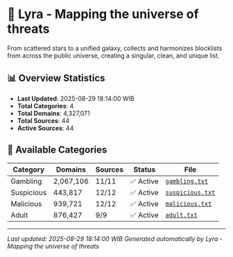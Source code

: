 # 🌌 Lyra - Mapping the universe of threats

From scattered stars to a unified galaxy, collects and harmonizes blocklists from across the public universe, creating a singular, clean, and unique list.

## 📊 Overview Statistics

- **Last Updated**: 2025-08-29 18:14:00 WIB
- **Total Categories**: 4
- **Total Domains**: 4,327,071
- **Total Sources**: 44
- **Active Sources**: 44

## 📂 Available Categories

| Category | Domains | Sources | Status | File |
|----------|---------|---------|--------|------|
| Gambling | 2,067,106 | 11/11 | ✅ Active | [`gambling.txt`](blocklist/gambling.txt) |
| Suspicious | 443,817 | 12/12 | ✅ Active | [`suspicious.txt`](blocklist/suspicious.txt) |
| Malicious | 939,721 | 12/12 | ✅ Active | [`malicious.txt`](blocklist/malicious.txt) |
| Adult | 876,427 | 9/9 | ✅ Active | [`adult.txt`](blocklist/adult.txt) |


---

*Last updated: 2025-08-29 18:14:00 WIB*
*Generated automatically by Lyra - Mapping the universe of threats*
